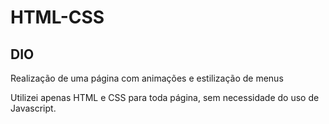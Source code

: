# HTML-CSS

## DIO

Realização de uma página com animações e estilização de menus

Utilizei apenas HTML e CSS para toda página, sem necessidade do uso de Javascript.
